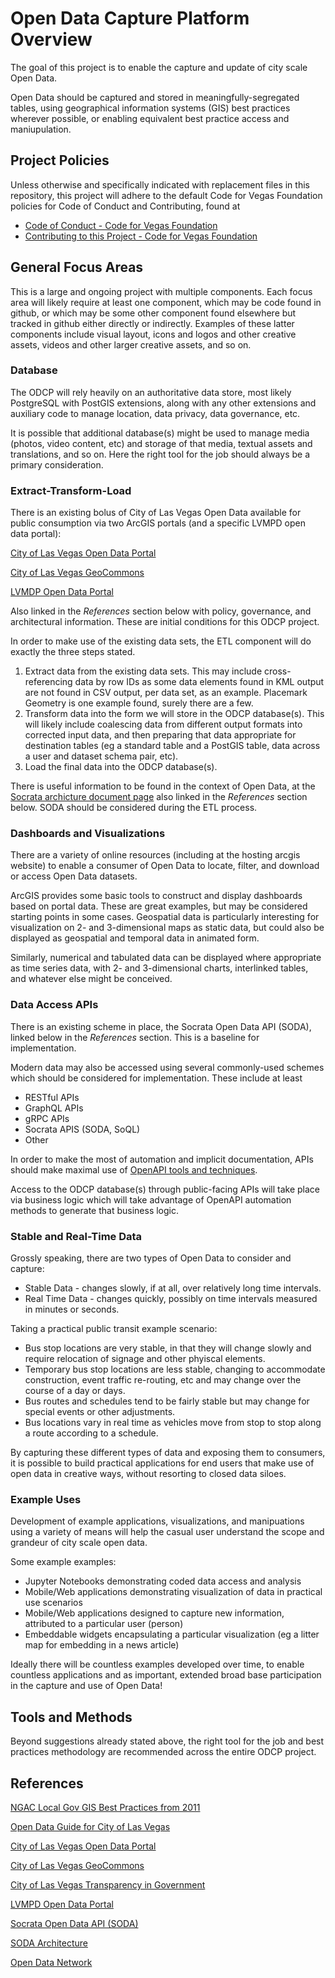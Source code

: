 <!--
 Copyright (C) 2022 Code for Vegas Foundation
 
 This file is part of ov-open-data-capture-platform.
 
 ov-open-data-capture-platform is free software: you can redistribute it and/or modify
 it under the terms of the GNU General Public License as published by
 the Free Software Foundation, either version 3 of the License, or
 (at your option) any later version.
 
 ov-open-data-capture-platform is distributed in the hope that it will be useful,
 but WITHOUT ANY WARRANTY; without even the implied warranty of
 MERCHANTABILITY or FITNESS FOR A PARTICULAR PURPOSE.  See the
 GNU General Public License for more details.
 
 You should have received a copy of the GNU General Public License
 along with ov-open-data-capture-platform.  If not, see <http://www.gnu.org/licenses/>.
-->

# Open Data Capture Platform Overview

The goal of this project is to enable the capture and update of city scale Open Data.

Open Data should be captured and stored in meaningfully-segregated tables, using geographical information systems (GIS) best practices wherever possible, or enabling equivalent best practice access and maniupulation.

## Project Policies

Unless otherwise and specifically indicated with replacement files in this repository, this project will adhere to the default Code for Vegas Foundation policies for Code of Conduct and Contributing, found at

* [Code of Conduct - Code for Vegas Foundation](https://github.com/CodeForVegas/.github/blob/main/CODE_OF_CONDUCT.md)
* [Contributing to this Project - Code for Vegas Foundation](https://github.com/CodeForVegas/.github/blob/main/CONTRIBUTING.md)

## General Focus Areas

This is a large and ongoing project with multiple components. Each focus area will likely require at least one component, which may be code found in github, or which may be some other component found elsewhere but tracked in github either directly or indirectly. Examples of these latter components include visual layout, icons and logos and other creative assets, videos and other larger creative assets, and so on.

### Database

The ODCP will rely heavily on an authoritative data store, most likely PostgreSQL with PostGIS extensions, along with any other extensions and auxiliary code to manage location, data privacy, data governance, etc.

It is possible that additional database(s) might be used to manage media (photos, video content, etc) and storage of that media, textual assets and translations, and so on. Here the right tool for the job should always be a primary consideration.

### Extract-Transform-Load

There is an existing bolus of City of Las Vegas Open Data available for public consumption via two ArcGIS portals (and a specific LVMPD open data portal):

[City of Las Vegas Open Data Portal](https://opendataportal-lasvegas.opendata.arcgis.com/)

[City of Las Vegas GeoCommons](https://geocommons-lasvegas.opendata.arcgis.com/)

[LVMDP Open Data Portal](https://opendata-lvmpd.hub.arcgis.com/)

Also linked in the *References* section below with policy, governance, and architectural information. These are initial conditions for this ODCP project.

In order to make use of the existing data sets, the ETL component will do exactly the three steps stated.

1. Extract data from the existing data sets. This may include cross-referencing data by row IDs as some data elements found in KML output are not found in CSV output, per data set, as an example. Placemark Geometry is one example found, surely there are a few.
2. Transform data into the form we will store in the ODCP database(s). This will likely include coalescing data from different output formats into corrected input data, and then preparing that data appropriate for destination tables (eg a standard table and a PostGIS table, data across a user and dataset schema pair, etc).
3. Load the final data into the ODCP database(s).

There is useful information to be found in the context of Open Data, at the [Socrata archicture document page](https://open-source.socrata.com/architecture/) also linked in the *References* section below. SODA should be considered during the ETL process.

### Dashboards and Visualizations

There are a variety of online resources (including at the hosting arcgis website) to enable a consumer of Open Data to locate, filter, and download or access Open Data datasets.

ArcGIS provides some basic tools to construct and display dashboards based on portal data. These are great examples, but may be considered starting points in some cases. Geospatial data is particularly interesting for visualization on 2- and 3-dimensional maps as static data, but could also be displayed as geospatial and temporal data in animated form.

Similarly, numerical and tabulated data can be displayed where appropriate as time series data, with 2- and 3-dimensional charts, interlinked tables, and whatever else might be conceived.

### Data Access APIs

There is an existing scheme in place, the Socrata Open Data API (SODA), linked below in the *References* section. This is a baseline for implementation.

Modern data may also be accessed using several commonly-used schemes which should be considered for implementation. These include at least

* RESTful APIs
* GraphQL APIs
* gRPC APIs
* Socrata APIS (SODA, SoQL)
* Other

In order to make the most of automation and implicit documentation, APIs should make maximal use of [OpenAPI tools and techniques](https://www.openapis.org/).

Access to the ODCP database(s) through public-facing APIs will take place via business logic which will take advantage of OpenAPI automation methods to generate that business logic.

### Stable and Real-Time Data

Grossly speaking, there are two types of Open Data to consider and capture:

* Stable Data - changes slowly, if at all, over relatively long time intervals.
* Real Time Data - changes quickly, possibly on time intervals measured in minutes or seconds.

Taking a practical public transit example scenario:

* Bus stop locations are very stable, in that they will change slowly and require relocation of signage and other phyiscal elements.
* Temporary bus stop locations are less stable, changing to accommodate construction, event traffic re-routing, etc and may change over the course of a day or days.
* Bus routes and schedules tend to be fairly stable but may change for special events or other adjustments.
* Bus locations vary in real time as vehicles move from stop to stop along a route according to a schedule.

By capturing these different types of data and exposing them to consumers, it is possible to build practical applications for end users that make use of open data in creative ways, without resorting to closed data siloes.

### Example Uses

Development of example applications, visualizations, and manipuations using a variety of means will help the casual user understand the scope and grandeur of city scale open data.

Some example examples:

* Jupyter Notebooks demonstrating coded data access and analysis
* Mobile/Web applications demonstrating visualization of data in practical use scenarios
* Mobile/Web applications designed to capture new information, attributed to a particular user (person)
* Embeddable widgets encapsulating a particular visualization (eg a litter map for embedding in a news article)

Ideally there will be countless examples developed over time, to enable countless applications and as important, extended broad base participation in the capture and use of Open Data!

## Tools and Methods

Beyond suggestions already stated above, the right tool for the job and best practices methodology are recommended across the entire ODCP project.

## References

[NGAC Local Gov GIS Best Practices from 2011](https://www.fgdc.gov/ngac/ngac-local-gov-gis-best-practices-paper.pdf)

[Open Data Guide for City of Las Vegas](https://files.lasvegasnevada.gov/open-data/Open_Data_Guide_for_CLV__ODSC_Approved_.pdf)

[City of Las Vegas Open Data Portal](https://opendataportal-lasvegas.opendata.arcgis.com/)

[City of Las Vegas GeoCommons](https://geocommons-lasvegas.opendata.arcgis.com/)

[City of Las Vegas Transparency in Government](https://www.lasvegasnevada.gov/Government/Transparency)

[LVMPD Open Data Portal](https://opendata-lvmpd.hub.arcgis.com/)

[Socrata Open Data API (SODA)](https://dev.socrata.com/)

[SODA Architecture](https://open-source.socrata.com/architecture/)

[Open Data Network](https://www.opendatanetwork.com/)
